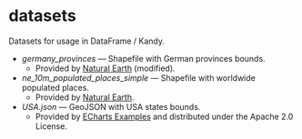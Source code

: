 # datasets
Datasets for usage in DataFrame / Kandy.

* *germany_provinces* — Shapefile with German provinces bounds.
  * Provided by [Natural Earth](https://www.naturalearthdata.com/) (modified).
* *ne_10m_populated_places_simple* — Shapefile with worldwide populated places.
   * Provided by [Natural Earth](https://www.naturalearthdata.com/).
* *USA.json* — GeoJSON with USA states bounds.
   * Provided by [ECharts Examples](https://echarts.apache.org/examples/en/index.html) and distributed under the Apache 2.0 License.
